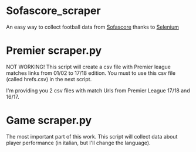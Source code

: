 # Sofascore_scraper
An easy way to collect football data from [Sofascore](www.sofascore.com) thanks to [Selenium](http://selenium-python.readthedocs.io)

# Premier scraper.py
NOT WORKING!
This script will create a csv file with Premier league matches links from 01/02 to 17/18 edition. You must to use this csv file (called hrefs.csv) in the next script.

I'm providing you 2 csv files with match Urls from Premier League 17/18 and 16/17.

# Game scraper.py
The most important part of this work. This script will collect data about player performance (in italian, but I'll change the language). 
